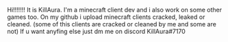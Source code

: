 Hi!!!!!!! It is KillAura.
I'm a minecraft client dev and i also work on some other games too.
On my github i upload minecraft clients cracked, leaked or cleaned. (some of this clients are cracked or cleaned by me and some are not)
If u want anyfing else just dm me on discord KillAura#7170
